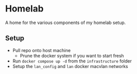 # Homelab

A home for the various components of my homelab setup.

## Setup

- Pull repo onto host machine
  - Prune the docker system if you want to start fresh
- Run `docker compose up -d` from the `infrastructure` folder
- Setup the `lan_config` and `lan`  docker macvlan networks
